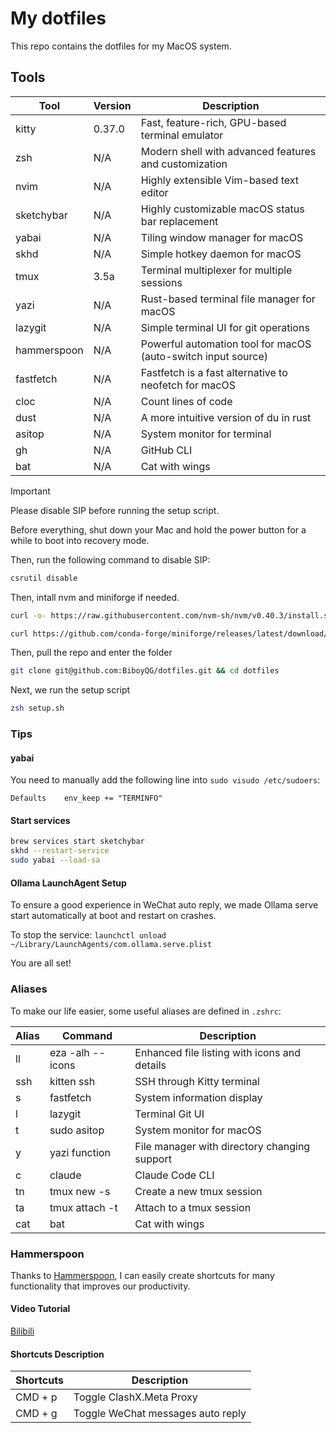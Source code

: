 # My dotfiles

This repo contains the dotfiles for my MacOS system.

## Tools

| Tool        | Version | Description                                                   |
| ----------- | ------- | ------------------------------------------------------------- |
| kitty       | 0.37.0  | Fast, feature-rich, GPU-based terminal emulator               |
| zsh         | N/A     | Modern shell with advanced features and customization         |
| nvim        | N/A     | Highly extensible Vim-based text editor                       |
| sketchybar  | N/A     | Highly customizable macOS status bar replacement              |
| yabai       | N/A     | Tiling window manager for macOS                               |
| skhd        | N/A     | Simple hotkey daemon for macOS                                |
| tmux        | 3.5a    | Terminal multiplexer for multiple sessions                    |
| yazi        | N/A     | Rust-based terminal file manager for macOS                    |
| lazygit     | N/A     | Simple terminal UI for git operations                         |
| hammerspoon | N/A     | Powerful automation tool for macOS (auto-switch input source) |
| fastfetch   | N/A     | Fastfetch is a fast alternative to neofetch for macOS         |
| cloc        | N/A     | Count lines of code                                           |
| dust        | N/A     | A more intuitive version of du in rust                        |
| asitop      | N/A     | System monitor for terminal                                   |
| gh          | N/A     | GitHub CLI                                                    |
| bat         | N/A     | Cat with wings                                                |

> [!IMPORTANT]
>
> Please disable SIP before running the setup script.

Before everything, shut down your Mac and hold the power button for a while to boot into recovery mode.

Then, run the following command to disable SIP:

```bash
csrutil disable
```

Then, intall nvm and miniforge if needed.

```bash
curl -o- https://raw.githubusercontent.com/nvm-sh/nvm/v0.40.3/install.sh | bash
```

```bash
curl https://github.com/conda-forge/miniforge/releases/latest/download/Miniforge3-MacOSX-arm64.sh | sh
```

Then, pull the repo and enter the folder

```bash
git clone git@github.com:BiboyQG/dotfiles.git && cd dotfiles
```

Next, we run the setup script

```bash
zsh setup.sh
```

### Tips

#### yabai

You need to manually add the following line into `sudo visudo /etc/sudoers`:

```
Defaults	env_keep += "TERMINFO"
```

#### Start services

```bash
brew services start sketchybar
skhd --restart-service
sudo yabai --load-sa
```

#### Ollama LaunchAgent Setup

To ensure a good experience in WeChat auto reply, we made Ollama serve start automatically at boot and restart on crashes.

To stop the service: `launchctl unload ~/Library/LaunchAgents/com.ollama.serve.plist`

You are all set!

### Aliases

To make our life easier, some useful aliases are defined in `.zshrc`:

| Alias | Command          | Description                                    |
| ----- | ---------------- | ---------------------------------------------- |
| ll    | eza -alh --icons | Enhanced file listing with icons and details   |
| ssh   | kitten ssh       | SSH through Kitty terminal                     |
| s     | fastfetch        | System information display                     |
| l     | lazygit          | Terminal Git UI                                |
| t     | sudo asitop      | System monitor for macOS                       |
| y     | yazi function    | File manager with directory changing support   |
| c     | claude           | Claude Code CLI                                |
| tn    | tmux new -s      | Create a new tmux session                      |
| ta    | tmux attach -t   | Attach to a tmux session                       |
| cat   | bat              | Cat with wings                                 |

### Hammerspoon

Thanks to [Hammerspoon](https://www.hammerspoon.org/), I can easily create shortcuts for many functionality that improves our productivity.

#### Video Tutorial

[Bilibili](https://www.bilibili.com/video/BV1cHhPzCE11)

#### Shortcuts Description

| Shortcuts | Description                       |
| --------- | --------------------------------- |
| CMD + p   | Toggle ClashX.Meta Proxy          |
| CMD + g   | Toggle WeChat messages auto reply |

